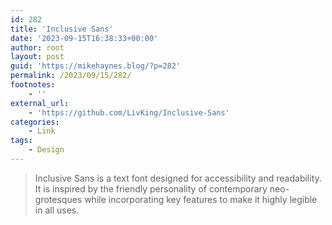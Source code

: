 ```yaml
---
id: 282
title: 'Inclusive Sans'
date: '2023-09-15T16:38:33+00:00'
author: root
layout: post
guid: 'https://mikehaynes.blog/?p=282'
permalink: /2023/09/15/282/
footnotes:
    - ''
external_url:
    - 'https://github.com/LivKing/Inclusive-Sans'
categories:
    - Link
tags:
    - Design
---
```


> Inclusive Sans is a text font designed for accessibility and readability. It is inspired by the friendly personality of contemporary neo-grotesques while incorporating key features to make it highly legible in all uses.